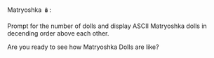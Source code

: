 Matryoshka 🪆: 

Prompt for the number of dolls and display ASCII Matryoshka dolls in decending order above each other.

Are you ready to see how Matryoshka Dolls are like?
